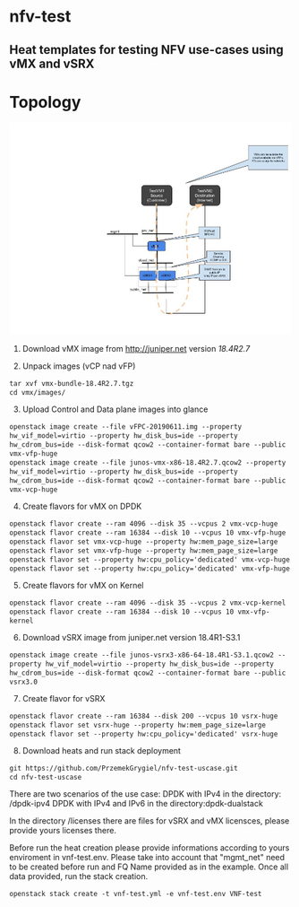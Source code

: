 # nfv-test
Heat templates for testing NFV use-cases using vMX and vSRX
---

# Topology
![Imgur](nfv-test.jpg)

1. Download vMX image from http://juniper.net version *18.4R2.7*

2. Unpack images (vCP nad vFP)

 ```
 tar xvf vmx-bundle-18.4R2.7.tgz 
 cd vmx/images/
 ```


3. Upload Control and Data plane images into glance

```
openstack image create --file vFPC-20190611.img --property hw_vif_model=virtio --property hw_disk_bus=ide --property hw_cdrom_bus=ide --disk-format qcow2 --container-format bare --public vmx-vfp-huge
openstack image create --file junos-vmx-x86-18.4R2.7.qcow2 --property hw_vif_model=virtio --property hw_disk_bus=ide --property hw_cdrom_bus=ide --disk-format qcow2 --container-format bare --public vmx-vcp-huge
```


4. Create flavors for vMX on DPDK


```
openstack flavor create --ram 4096 --disk 35 --vcpus 2 vmx-vcp-huge
openstack flavor create --ram 16384 --disk 10 --vcpus 10 vmx-vfp-huge
openstack flavor set vmx-vcp-huge --property hw:mem_page_size=large
openstack flavor set vmx-vfp-huge --property hw:mem_page_size=large
openstack flavor set --property hw:cpu_policy='dedicated' vmx-vcp-huge
openstack flavor set --property hw:cpu_policy='dedicated' vmx-vfp-huge

```


5. Create flavors for vMX on Kernel


```
openstack flavor create --ram 4096 --disk 35 --vcpus 2 vmx-vcp-kernel
openstack flavor create --ram 16384 --disk 10 --vcpus 10 vmx-vfp-kernel
```

6. Download vSRX image from juniper.net version 18.4R1-S3.1

```
openstack image create --file junos-vsrx3-x86-64-18.4R1-S3.1.qcow2 --property hw_vif_model=virtio --property hw_disk_bus=ide --property hw_cdrom_bus=ide --disk-format qcow2 --container-format bare --public vsrx3.0
```

7. Create flavor for vSRX

```
openstack flavor create --ram 16384 --disk 200 --vcpus 10 vsrx-huge
openstack flavor set vsrx-huge --property hw:mem_page_size=large
openstack flavor set --property hw:cpu_policy='dedicated' vsrx-huge
```

8. Download heats and run stack deployment

```
git https://github.com/PrzemekGrygiel/nfv-test-uscase.git
cd nfv-test-uscase
```
There are two scenarios of the use case: 
DPDK with IPv4 in the directory: /dpdk-ipv4
DPDK with IPv4 and IPv6 in the directory:dpdk-dualstack

In the directory /licenses there are files for vSRX and vMX licensces, please provide yours licenses there.

Before run the heat creation please provide informations according to yours enviroment in vnf-test.env. Please take into account that "mgmt_net" need to be created before run and FQ Name provided as in the example.
Once all data provided, run the stack creation.

```
openstack stack create -t vnf-test.yml -e vnf-test.env VNF-test 
```
